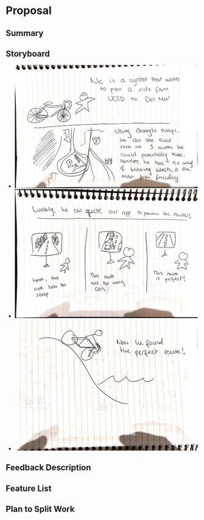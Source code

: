 # Proposal
## Summary
## Storyboard
* ![](/storyboardpics/prop-1.jpg)
* ![](/storyboardpics/prop-2.jpg)
* ![](/storyboardpics/prop-3.jpg)
## Feedback Description
## Feature List
## Plan to Split Work
